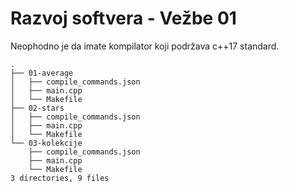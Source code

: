 # Razvoj softvera - Vežbe 01

Neophodno je da imate kompilator koji podržava c++17 standard.

```
.
├── 01-average
│   ├── compile_commands.json
│   ├── main.cpp
│   └── Makefile
├── 02-stars
│   ├── compile_commands.json
│   ├── main.cpp
│   └── Makefile
└── 03-kolekcije
    ├── compile_commands.json
    ├── main.cpp
    └── Makefile
3 directories, 9 files
```
